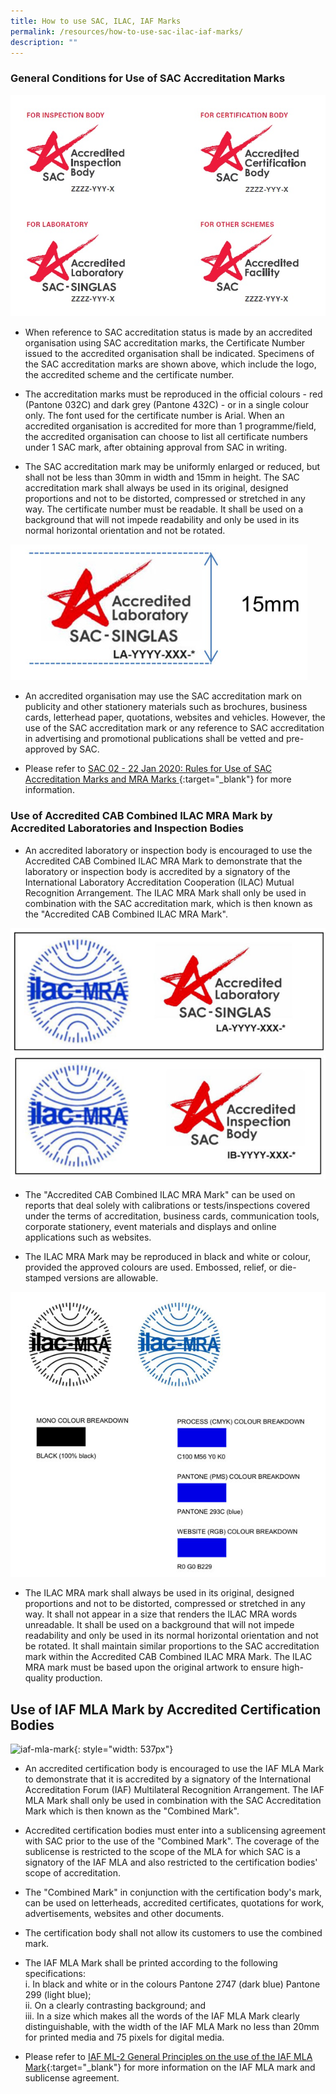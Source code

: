 ```yaml
---
title: How to use SAC, ILAC, IAF Marks
permalink: /resources/how-to-use-sac-ilac-iaf-marks/
description: ""
---
```

### General Conditions for Use of SAC Accreditation Marks

![how-to-use-sac-ilac-iaf-marks](/images/how-to-use-marks/SAC-accreditation-marks.jpg)

* When reference to SAC accreditation status is made by an accredited organisation using SAC accreditation marks, the Certificate Number issued to the accredited organisation shall be indicated. Specimens of the SAC accreditation marks are shown above, which include
the logo, the accredited scheme and the certificate number. 

* The accreditation marks must be reproduced in the official colours - red (Pantone 032C) and dark grey (Pantone 432C) - or in a single colour only. The font used for the certificate number is Arial. When an accredited organisation is accredited for more than 1 programme/field, the accredited organisation can choose to list all certificate numbers under 1 SAC mark, after obtaining approval from SAC in writing.

* The SAC accreditation mark may be uniformly enlarged or reduced, but shall not be less than 30mm in width and 15mm in height. The SAC accreditation mark shall always be used in its original, designed proportions and not to be distorted, compressed or stretched in any way. The certificate number must be readable. It shall be used on a background that will not impede readability and only be used in its normal horizontal orientation and not be rotated.  

![how-to-use-sac-ilac-iaf-marks](/images/how-to-use-marks/sac-mark-15mm.jpg)
* An accredited organisation may use the SAC accreditation mark on publicity and other stationery materials such as brochures, business cards, letterhead paper, quotations, websites and vehicles. However, the use of the SAC accreditation mark or any reference to SAC accreditation in advertising and promotional publications shall be vetted and pre-approved by SAC.

* Please refer to [SAC 02 - 22 Jan 2020: Rules for Use of SAC Accreditation Marks and MRA Marks ](/files/Documents/Laboratory%20Accreditation/SAC-02-22-Jan-20.pdf){:target="_blank"} for more information.
<!-- COMMENT: The {:target="&#95;blank"} syntax at the end of the Markdown document link is used to open the document in a new window tab -->

### Use of Accredited CAB Combined ILAC MRA Mark by Accredited Laboratories and Inspection Bodies

* An accredited laboratory or inspection body is encouraged to use the Accredited CAB Combined ILAC MRA Mark to demonstrate that the
laboratory or inspection body is accredited by a signatory of the International Laboratory Accreditation Cooperation (ILAC) Mutual Recognition Arrangement. The ILAC MRA Mark shall only be used in combination with the SAC accreditation mark, which is then known as the "Accredited CAB Combined ILAC MRA Mark". 

![how-to-use-sac-ilac-iaf-marks](/images/how-to-use-marks/ilac-mra-mark-laboratory.jpg)
![how-to-use-sac-ilac-iaf-marks](/images/how-to-use-marks/ilac-mra-mark-inspection-body.jpg)

<!-- COMMENT: The '{: style="width: 300px"}' syntax at the end of the Markdown image is used to resize the image -->

* The "Accredited CAB Combined ILAC MRA Mark" can be used on reports that deal solely with calibrations or tests/inspections covered under the terms of accreditation, business cards, communication tools, corporate stationery, event materials and displays and online applications such as websites. 

* The ILAC MRA Mark may be reproduced in black and white or colour, provided the approved colours are used. Embossed, relief, or die-stamped versions are allowable.  

![How%20to%20use%20SAC%2C%20ILAC%2C%20IAF%20Marks.md](/images/how-to-use-marks/ilac-mra-mark.jpg)

* The ILAC MRA mark shall always be used in its original, designed proportions and not to be distorted, compressed or stretched in any way. It shall not appear in a size that renders the ILAC MRA words unreadable. It shall be used on a background that will not impede readability and only be used in its normal horizontal orientation and not be rotated. It shall maintain similar proportions to the SAC accreditation mark within the Accredited CAB Combined ILAC MRA Mark. The ILAC MRA mark must be based upon the original artwork to ensure high-quality production. 

## Use of IAF MLA Mark by Accredited Certification Bodies

![iaf-mla-mark]({{page.imgFolderPath}}combined-mark-certification-bodies.jpg){: style="width: 537px"}

* An accredited certification body is encouraged to use the IAF MLA Mark to demonstrate that it is accredited by a signatory of the International Accreditation Forum (IAF) Multilateral Recognition Arrangement. The IAF MLA Mark shall only be used in combination with the SAC Accreditation Mark which is then known as the "Combined Mark". 

* Accredited certification bodies must enter into a sublicensing agreement with SAC prior to the use of the "Combined Mark". The coverage of the sublicense is restricted to the scope of the MLA for which SAC is a signatory of the IAF MLA and also restricted to the certification bodies' scope of accreditation.

* The "Combined Mark" in conjunction with the certification body's mark, can be used on letterheads, accredited certificates, quotations for work, advertisements, websites and other documents.

* The certification body shall not allow its customers to use the combined mark.

* The IAF MLA Mark shall be printed according to the following specifications:  
  i. In black and white or in the colours Pantone 2747 (dark blue) Pantone 299 (light blue);  
  ii. On a clearly contrasting background; and  
  iii. In a size which makes all the words of the IAF MLA Mark clearly distinguishable, with the width of the IAF MLA Mark no less than 20mm for printed media and 75 pixels for digital media.

* Please refer to [IAF ML-2 General Principles on the use of the IAF MLA Mark](/files/documents/management-system-and-products-certification/IAF-ML2-(2016-Issue-3).pdf){:target="_blank"} for more information on the IAF MLA mark and sublicense agreement.
<!-- COMMENT: The {:target="&#95;blank"} syntax at the end of the Markdown document link is used to open the document in a new window tab -->